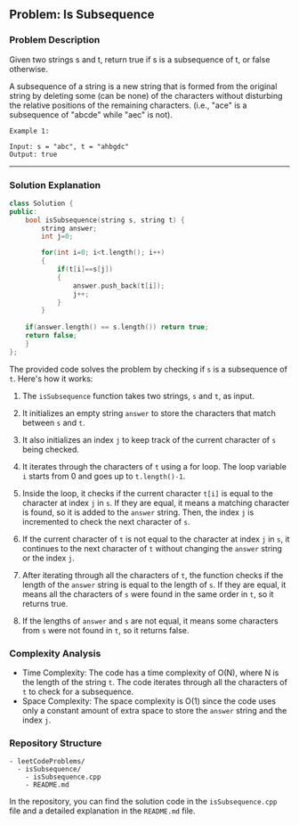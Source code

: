 
## Problem: Is Subsequence

### Problem Description

Given two strings s and t, return true if s is a subsequence of t, or false otherwise.

A subsequence of a string is a new string that is formed from the original string by deleting some (can be none) of the characters without disturbing the relative positions of the remaining characters. (i.e., "ace" is a subsequence of "abcde" while "aec" is not).

 
```
Example 1:

Input: s = "abc", t = "ahbgdc"
Output: true
```

<hr>

### Solution Explanation

```cpp
class Solution {
public:
    bool isSubsequence(string s, string t) {
        string answer;
        int j=0;

        for(int i=0; i<t.length(); i++)
        {
            if(t[i]==s[j])
            {
                answer.push_back(t[i]);
                j++;
            }
        }
        
    if(answer.length() == s.length()) return true;
    return false;
    }
};
```

The provided code solves the problem by checking if `s` is a subsequence of `t`. Here's how it works:

1. The `isSubsequence` function takes two strings, `s` and `t`, as input.

2. It initializes an empty string `answer` to store the characters that match between `s` and `t`. 

3. It also initializes an index `j` to keep track of the current character of `s` being checked.

4. It iterates through the characters of `t` using a for loop. The loop variable `i` starts from 0 and goes up to `t.length()-1`.

5. Inside the loop, it checks if the current character `t[i]` is equal to the character at index `j` in `s`. If they are equal, it means a matching character is found, so it is added to the `answer` string. Then, the index `j` is incremented to check the next character of `s`.

6. If the current character of `t` is not equal to the character at index `j` in `s`, it continues to the next character of `t` without changing the `answer` string or the index `j`.

7. After iterating through all the characters of `t`, the function checks if the length of the `answer` string is equal to the length of `s`. If they are equal, it means all the characters of `s` were found in the same order in `t`, so it returns true.

8. If the lengths of `answer` and `s` are not equal, it means some characters from `s` were not found in `t`, so it returns false.

### Complexity Analysis

- Time Complexity: The code has a time complexity of O(N), where N is the length of the string `t`. The code iterates through all the characters of `t` to check for a subsequence.
- Space Complexity: The space complexity is O(1) since the code uses only a constant amount of extra space to store the `answer` string and the index `j`.

### Repository Structure

```
- leetCodeProblems/
  - isSubsequence/
    - isSubsequence.cpp
    - README.md
```

In the repository, you can find the solution code in the `isSubsequence.cpp` file and a detailed explanation in the `README.md` file.
